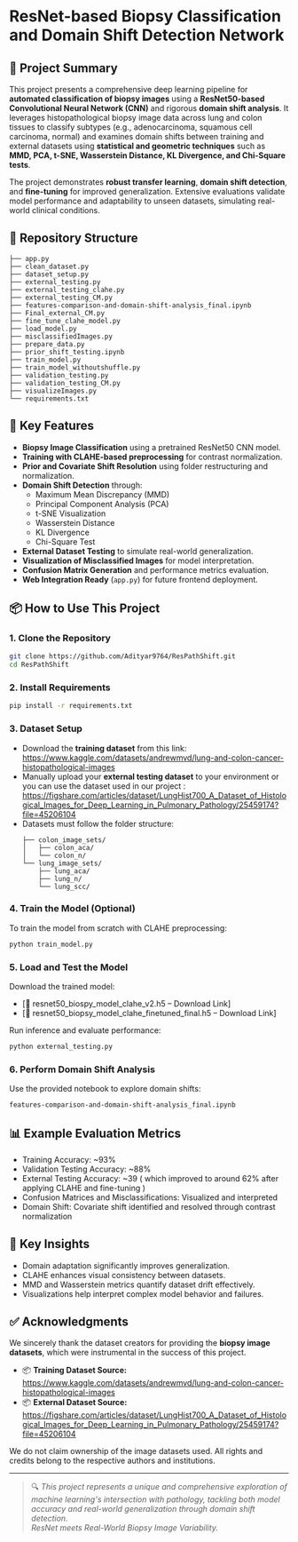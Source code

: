 # ResNet-based Biopsy Classification and Domain Shift Detection Network

## 🔬 Project Summary

This project presents a comprehensive deep learning pipeline for **automated classification of biopsy images** using a **ResNet50-based Convolutional Neural Network (CNN)** and rigorous **domain shift analysis**. It leverages histopathological biopsy image data across lung and colon tissues to classify subtypes (e.g., adenocarcinoma, squamous cell carcinoma, normal) and examines domain shifts between training and external datasets using **statistical and geometric techniques** such as **MMD, PCA, t-SNE, Wasserstein Distance, KL Divergence, and Chi-Square tests**.

The project demonstrates **robust transfer learning**, **domain shift detection**, and **fine-tuning** for improved generalization. Extensive evaluations validate model performance and adaptability to unseen datasets, simulating real-world clinical conditions.

## 📁 Repository Structure

```
├── app.py
├── clean_dataset.py
├── dataset_setup.py
├── external_testing.py
├── external_testing_clahe.py
├── external_testing_CM.py
├── features-comparison-and-domain-shift-analysis_final.ipynb
├── Final_external_CM.py
├── fine_tune_clahe_model.py
├── load_model.py
├── misclassifiedImages.py
├── prepare_data.py
├── prior_shift_testing.ipynb
├── train_model.py
├── train_model_withoutshuffle.py
├── validation_testing.py
├── validation_testing_CM.py
├── visualizeImages.py
└── requirements.txt
```

## 🚀 Key Features

- **Biopsy Image Classification** using a pretrained ResNet50 CNN model.
- **Training with CLAHE-based preprocessing** for contrast normalization.
- **Prior and Covariate Shift Resolution** using folder restructuring and normalization.
- **Domain Shift Detection** through:
  - Maximum Mean Discrepancy (MMD)
  - Principal Component Analysis (PCA)
  - t-SNE Visualization
  - Wasserstein Distance
  - KL Divergence
  - Chi-Square Test
- **External Dataset Testing** to simulate real-world generalization.
- **Visualization of Misclassified Images** for model interpretation.
- **Confusion Matrix Generation** and performance metrics evaluation.
- **Web Integration Ready** (`app.py`) for future frontend deployment.

## 📦 How to Use This Project

### 1. Clone the Repository

```bash
git clone https://github.com/Adityar9764/ResPathShift.git
cd ResPathShift
```

### 2. Install Requirements

```bash
pip install -r requirements.txt
```

### 3. Dataset Setup

- Download the **training dataset** from this link: https://www.kaggle.com/datasets/andrewmvd/lung-and-colon-cancer-histopathological-images
- Manually upload your **external testing dataset** to your environment or you can use the dataset used in our project : https://figshare.com/articles/dataset/LungHist700_A_Dataset_of_Histological_Images_for_Deep_Learning_in_Pulmonary_Pathology/25459174?file=45206104
- Datasets must follow the folder structure:
  ```
  ├── colon_image_sets/
  │   ├── colon_aca/
  │   └── colon_n/
  └── lung_image_sets/
      ├── lung_aca/
      ├── lung_n/
      └── lung_scc/
  ```

### 4. Train the Model (Optional)

To train the model from scratch with CLAHE preprocessing:

```bash
python train_model.py
```

### 5. Load and Test the Model

Download the trained model:
- [🔗 resnet50_biospy_model_clahe_v2.h5 – Download Link]
- [🔗 resnet50_biopsy_model_clahe_finetuned_final.h5 – Download Link]

Run inference and evaluate performance:

```bash
python external_testing.py
```

### 6. Perform Domain Shift Analysis

Use the provided notebook to explore domain shifts:

```bash
features-comparison-and-domain-shift-analysis_final.ipynb
```

## 📊 Example Evaluation Metrics

- Training Accuracy: ~93%
- Validation Testing Accuracy: ~88%
- External Testing Accuracy: ~39 ( which improved to around 62% after applying CLAHE and fine-tuning )
- Confusion Matrices and Misclassifications: Visualized and interpreted
- Domain Shift: Covariate shift identified and resolved through contrast normalization

## 🧠 Key Insights

- Domain adaptation significantly improves generalization.
- CLAHE enhances visual consistency between datasets.
- MMD and Wasserstein metrics quantify dataset drift effectively.
- Visualizations help interpret complex model behavior and failures.

## ✅ Acknowledgments

We sincerely thank the dataset creators for providing the **biopsy image datasets**, which were instrumental in the success of this project.

- 📦 **Training Dataset Source:** https://www.kaggle.com/datasets/andrewmvd/lung-and-colon-cancer-histopathological-images
- 📦 **External Dataset Source:** https://figshare.com/articles/dataset/LungHist700_A_Dataset_of_Histological_Images_for_Deep_Learning_in_Pulmonary_Pathology/25459174?file=45206104

We do not claim ownership of the image datasets used. All rights and credits belong to the respective authors and institutions.


---

> 🔍 *This project represents a unique and comprehensive exploration of machine learning's intersection with pathology, tackling both model accuracy and real-world generalization through domain shift detection.*  
> _ResNet meets Real-World Biopsy Image Variability._
